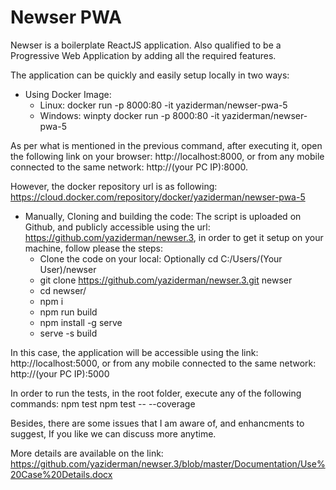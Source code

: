 # Newser PWA


Newser is a boilerplate ReactJS application. Also qualified to be a Progressive Web Application by adding all the required features.

The application can be quickly and easily setup locally in two ways:

* Using Docker Image:
  * Linux:  docker run -p 8000:80 -it yaziderman/newser-pwa-5
  * Windows: winpty docker run -p 8000:80 -it yaziderman/newser-pwa-5

As per what is mentioned in the previous command, after executing it, open the following link on your browser: http://localhost:8000, or from any mobile connected to the same network: http://(your PC IP):8000.

However, the docker repository url is as following: https://cloud.docker.com/repository/docker/yaziderman/newser-pwa-5

* Manually, Cloning and building the code:
The script is uploaded on Github, and publicly accessible using the url: https://github.com/yaziderman/newser.3, in order to get it setup on your machine, follow please the steps:
   * Clone the code on your local:
Optionally cd C:/Users/(Your User)/newser
   * git clone https://github.com/yaziderman/newser.3.git newser
   * cd newser/
   * npm i
   * npm run build
   * npm install -g serve <If not already installed>
   * serve -s build


In this case, the application will be accessible using the link: http://localhost:5000, or from any mobile connected to the same network: http://(your PC IP):5000

In order to run the tests, in the root folder, execute any of the following commands:
npm test
npm test -- --coverage

Besides, there are some issues that I am aware of, and enhancments to suggest, If you like we can discuss more anytime.

More details are available on the link: 
https://github.com/yaziderman/newser.3/blob/master/Documentation/Use%20Case%20Details.docx
